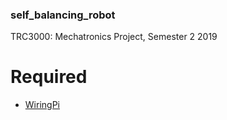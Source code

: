 ### self_balancing_robot
TRC3000: Mechatronics Project, Semester 2 2019

# Required
- [WiringPi](http://wiringpi.com/)
